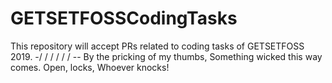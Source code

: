 # GETSETFOSSCodingTasks
This repository will accept PRs related to coding tasks of GETSETFOSS 2019.
                                                            -/
                                                            /
                                                           /
                                                          /
                                                         /
                                                        /
                                                       --
By the pricking of my thumbs, Something wicked this way comes. Open, locks, Whoever knocks!
